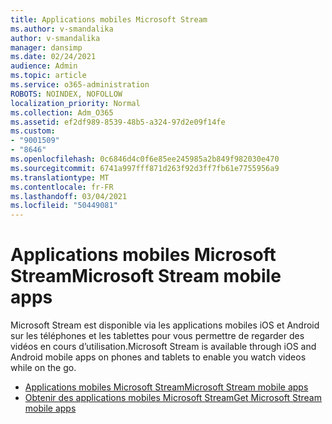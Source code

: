 ```yaml
---
title: Applications mobiles Microsoft Stream
ms.author: v-smandalika
author: v-smandalika
manager: dansimp
ms.date: 02/24/2021
audience: Admin
ms.topic: article
ms.service: o365-administration
ROBOTS: NOINDEX, NOFOLLOW
localization_priority: Normal
ms.collection: Adm_O365
ms.assetid: ef2df989-8539-48b5-a324-97d2e09f14fe
ms.custom:
- "9001509"
- "8646"
ms.openlocfilehash: 0c6846d4c0f6e85ee245985a2b849f982030e470
ms.sourcegitcommit: 6741a997fff871d263f92d3ff7fb61e7755956a9
ms.translationtype: MT
ms.contentlocale: fr-FR
ms.lasthandoff: 03/04/2021
ms.locfileid: "50449081"
---
```

# <a name="microsoft-stream-mobile-apps"></a><span data-ttu-id="871a8-102">Applications mobiles Microsoft Stream</span><span class="sxs-lookup"><span data-stu-id="871a8-102">Microsoft Stream mobile apps</span></span>

<span data-ttu-id="871a8-103">Microsoft Stream est disponible via les applications mobiles iOS et Android sur les téléphones et les tablettes pour vous permettre de regarder des vidéos en cours d’utilisation.</span><span class="sxs-lookup"><span data-stu-id="871a8-103">Microsoft Stream is available through iOS and Android mobile apps on phones and tablets to enable you watch videos while on the go.</span></span>

- [<span data-ttu-id="871a8-104">Applications mobiles Microsoft Stream</span><span class="sxs-lookup"><span data-stu-id="871a8-104">Microsoft Stream mobile apps</span></span>](https://docs.microsoft.com/stream/mobile-apps-overview)
- [<span data-ttu-id="871a8-105">Obtenir des applications mobiles Microsoft Stream</span><span class="sxs-lookup"><span data-stu-id="871a8-105">Get Microsoft Stream mobile apps</span></span>](https://docs.microsoft.com/stream/mobile-get-apps)
